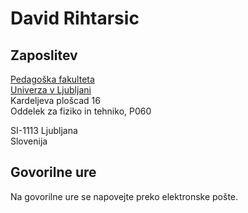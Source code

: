 # David Rihtarsic

## Zaposlitev
[Pedagoška fakulteta](www.pef.uni-lj.si)  
[Univerza v Ljubljani](www.uni-lj.si)  
Kardeljeva plošcad 16  
Oddelek za fiziko in tehniko, P060  


SI-1113 Ljubljana  
Slovenija  

## Govorilne ure
Na govorilne ure se napovejte preko elektronske pošte.

